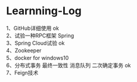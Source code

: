 # Learnning-Log
1、GitHub详细使用 ok   
2、试验一种RPC框架 Spring    
3、Spring Cloud试验 ok   
4、Zookeeper   
5、docker for windows10    
6、分布式事务 最终一致性 消息队列 二次确定事务 ok    
7、Feign技术   
